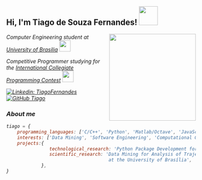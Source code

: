 <h2> Hi, I'm Tiago de Souza Fernandes! <img src="https://64.media.tumblr.com/b79f5a5046c6143bcaf294da73a31250/tumblr_n5c8uzsfw01ta6kmeo1_400.gif" width="50"></h2>

<img align='right' src="https://media.giphy.com/media/xUA7bdpLxQhsSQdyog/giphy.gif" width="230">

<p><em>Computer Engineering student at <a href="http://www.unb.br">University of Brasilia</a> <img src="https://asmetro.org.br/portalsn/wp-content/uploads/2016/11/UnB.png" width="30"></br>
<p><em>Competitive Programmer studying for the <a href="https://icpc.global/">International Collegiate Programming Contest</a> <img src="https://image.winudf.com/v2/image/YWNtaWNwYy50YWxoYS5leGFtcGxlLmNvbS5hY21pY3BjX2ljb25fMF80NmZhMWZjZA/icon.png?w=170&fakeurl=1" width="30"></br>
    

[![Linkedin: TiagoFernandes](https://img.shields.io/badge/-TiagoFernandes-blue?style=flat-square&logo=Linkedin&logoColor=white&link=https://www.linkedin.com/in/tiago-de-souza-fernandes-7335b5117/)](https://www.linkedin.com/in/tiago-de-souza-fernandes-7335b5117/) [![GitHub Tiago](https://img.shields.io/github/followers/Tiagosf00?label=follow&style=social)](https://github.com/Tiagosf00)

### About me

```javascript
tiago = {
    programming_languages: ['C/C++', 'Python', 'Matlab/Octave', 'JavaScript'],
    interests: ['Data Mining', 'Software Engineering', 'Computational Geometry', 'Competitive Programming'],
    projects:{
                technological_research: 'Python Package Development for Migration between Electronic Judges',
                scientific_research: 'Data Mining for Analysis of Trajectories of Undergraduate Students \
                                      at the University of Brasília',
             },
}
```
